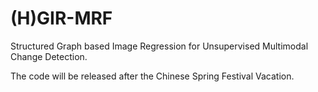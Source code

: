 # (H)GIR-MRF
Structured Graph based Image Regression for Unsupervised Multimodal Change Detection.

The code will be released after the Chinese Spring Festival Vacation.
